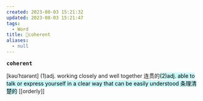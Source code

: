 ```yaml
---
created: 2023-08-03 15:21:32
updated: 2023-08-03 15:21:47
tags:
  - Word
title: 📖coherent
aliases:
  - null
---
```


<pre><strong>coherent</strong></pre>
[kəʊˈhɪərənt]
(1)adj. working closely and well together 连贯的<mark style="background: #ABF7F7A6;">(2)adj. able to talk or express yourself in a clear way that can be easily understood 条理清楚的</mark>
[[orderly]]
